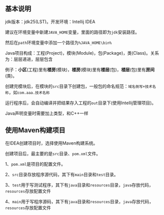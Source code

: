 ## 基本说明

jdk版本：jdk25(LST)。开发环境：Intellij IDEA

建议在环境变量中新建`JAVA_HOME`变量，里面的路径即为`jdk`安装路径。

然后在`path`环境变量中添加一个路径为`%JAVA_HOME\bin%`

Java项目构成：工程(Project)，模块(Module)，包(Package)，类(Class)。关系为：层层递进，层层包含

例子：**小区**(工程)里有**楼房**(模块)，**楼房**(模块)里有**楼层**(包)，**楼层**(包)里有**房间**(类)。

创建完模块后，在模块的`src`目录下创建包，一般包的命名规范：`域名倒写+技术名称`，如`com.aaa.技术名称`

运行程序后，会自动编译并把结果存入工程的`out`目录下(使用Intellij管理项目)。

Java声明变量时需要加上类型，和C++一样

## 使用Maven构建项目

在IDEA创建项目时，选择使用Maven构建系统。

创建项目后，最主要的是`src`目录、`pom.xml`文件。

1、`pom.xml`是项目的配置文件。

2、`src`目录存放程序源代码，其下有`main`目录和`test`目录。

3、`test`用于写测试程序，其下有`java`目录和`resources`目录，`java`存放代码，`resources`存放配置文件

4、`main`用于写程序源码，其下有`java`目录和`resources`目录，`java`存放代码，`resources`存放配置文件